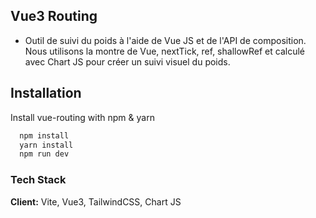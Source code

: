 ## Vue3 Routing

  * Outil de suivi du poids à l'aide de Vue JS et de l'API de composition. Nous utilisons la montre de Vue, nextTick, ref, shallowRef et calculé avec Chart JS pour créer un suivi visuel du poids.

## Installation

Install vue-routing with npm & yarn

```bash
  npm install
  yarn install
  npm run dev
```
### Tech Stack

**Client:** Vite, Vue3, TailwindCSS, Chart JS


